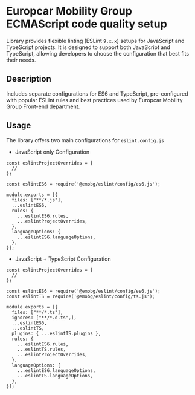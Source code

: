 # Europcar Mobility Group ECMAScript code quality setup
Library provides flexible linting (ESLint `9.x.x`) setups for JavaScript and TypeScript projects. 
It is designed to support both JavaScript and TypeScript, allowing developers to choose the configuration that best fits their needs.

## Description
Includes separate configurations for ES6 and TypeScript, pre-configured with popular ESLint rules and best practices used by Europcar Mobility Group Front-end department.

## Usage
The library offers two main configurations for `eslint.config.js`
- JavaScript only Configuration

```JS
const eslintProjectOverrides = {
  //
};

const eslintES6 = require('@emobg/eslint/config/es6.js');

module.exports = [{
  files: ["**/*.js"],
  ...eslintES6,
  rules: {
    ...eslintES6.rules,
    ...eslintProjectOverrides,
  },
  languageOptions: {
    ...eslintES6.languageOptions,
  },
}];
```

- JavaScript + TypeScript Configuration

```JS
const eslintProjectOverrides = {
  //
};

const eslintES6 = require('@emobg/eslint/config/es6.js');
const eslintTS = require('@emobg/eslint/config/ts.js');

module.exports = [{
  files: ["**/*.ts"],
  ignores: ["**/*.d.ts",],
  ...eslintES6,
  ...eslintTS,
  plugins: { ...eslintTS.plugins },
  rules: {
    ...eslintES6.rules,
    ...eslintTS.rules,
    ...eslintProjectOverrides,
  },
  languageOptions: {
    ...eslintES6.languageOptions,
    ...eslintTS.languageOptions,
  },
}];
```
